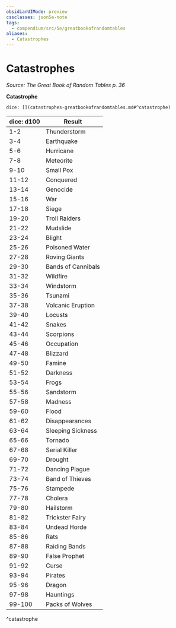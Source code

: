 ```yaml
---
obsidianUIMode: preview
cssclasses: json5e-note
tags:
  - compendium/src/5e/greatbookofrandomtables
aliases:
  - Catastrophes
---
```

# Catastrophes
*Source: The Great Book of Random Tables p. 36* 

**Catastrophe**

`dice: [](catastrophes-greatbookofrandomtables.md#^catastrophe)`

| dice: d100 | Result |
|------------|--------|
| 1-2 | Thunderstorm |
| 3-4 | Earthquake |
| 5-6 | Hurricane |
| 7-8 | Meteorite |
| 9-10 | Small Pox |
| 11-12 | Conquered |
| 13-14 | Genocide |
| 15-16 | War |
| 17-18 | Siege |
| 19-20 | Troll Raiders |
| 21-22 | Mudslide |
| 23-24 | Blight |
| 25-26 | Poisoned Water |
| 27-28 | Roving Giants |
| 29-30 | Bands of Cannibals |
| 31-32 | Wildfire |
| 33-34 | Windstorm |
| 35-36 | Tsunami |
| 37-38 | Volcanic Eruption |
| 39-40 | Locusts |
| 41-42 | Snakes |
| 43-44 | Scorpions |
| 45-46 | Occupation |
| 47-48 | Blizzard |
| 49-50 | Famine |
| 51-52 | Darkness |
| 53-54 | Frogs |
| 55-56 | Sandstorm |
| 57-58 | Madness |
| 59-60 | Flood |
| 61-62 | Disappearances |
| 63-64 | Sleeping Sickness |
| 65-66 | Tornado |
| 67-68 | Serial Killer |
| 69-70 | Drought |
| 71-72 | Dancing Plague |
| 73-74 | Band of Thieves |
| 75-76 | Stampede |
| 77-78 | Cholera |
| 79-80 | Hailstorm |
| 81-82 | Trickster Fairy |
| 83-84 | Undead Horde |
| 85-86 | Rats |
| 87-88 | Raiding Bands |
| 89-90 | False Prophet |
| 91-92 | Curse |
| 93-94 | Pirates |
| 95-96 | Dragon |
| 97-98 | Hauntings |
| 99-100 | Packs of Wolves |
^catastrophe